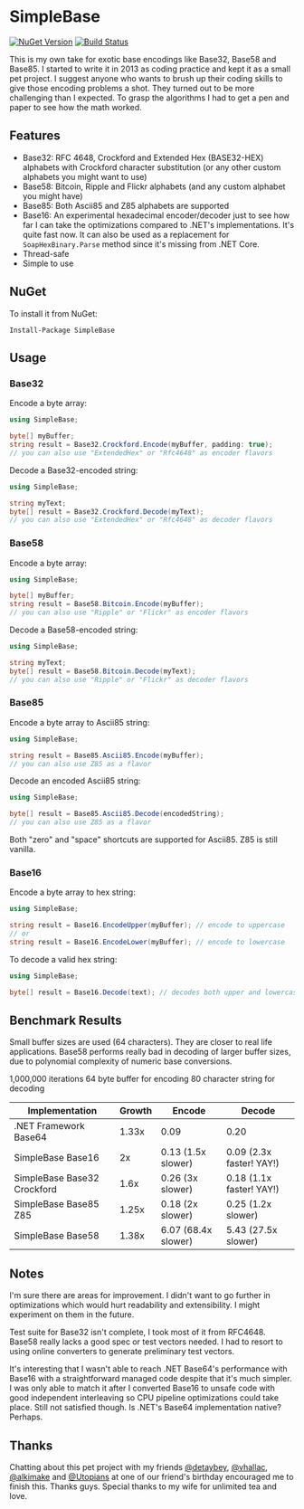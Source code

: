 SimpleBase
==========
[![NuGet Version](https://img.shields.io/nuget/v/SimpleBase.svg)](https://www.nuget.org/packages/SimpleBase/)
[![Build Status](https://travis-ci.org/ssg/SimpleBase.svg?branch=master)](https://travis-ci.org/ssg/SimpleBase)

This is my own take for exotic base encodings like Base32, Base58 and Base85. I started to write it in 2013 
as coding practice and kept it as a small pet project. I suggest anyone who wants to brush up 
their coding skills to give those encoding problems a shot. They turned out to be more challenging 
than I expected. To grasp the algorithms I had to get a pen and paper to see how the math worked.

Features
--------
 - Base32: RFC 4648, Crockford and Extended Hex (BASE32-HEX) alphabets with Crockford 
character substitution (or any other custom alphabets you might want to use)
 - Base58: Bitcoin, Ripple and Flickr alphabets (and any custom alphabet you might have)
 - Base85: Both Ascii85 and Z85 alphabets are supported
 - Base16: An experimental hexadecimal encoder/decoder just to see how far I can take 
 the optimizations compared to .NET's  implementations. It's quite fast now. It can also be used as a replacement for `SoapHexBinary.Parse` method since it's missing from .NET Core.
 - Thread-safe
 - Simple to use

NuGet
------
To install it from NuGet:

  `Install-Package SimpleBase`

Usage
------------

### Base32

Encode a byte array:

```csharp
using SimpleBase;

byte[] myBuffer;
string result = Base32.Crockford.Encode(myBuffer, padding: true);
// you can also use "ExtendedHex" or "Rfc4648" as encoder flavors
```

Decode a Base32-encoded string:

```csharp
using SimpleBase;

string myText;
byte[] result = Base32.Crockford.Decode(myText);
// you can also use "ExtendedHex" or "Rfc4648" as decoder flavors
```

### Base58

Encode a byte array:

```csharp
using SimpleBase;

byte[] myBuffer;
string result = Base58.Bitcoin.Encode(myBuffer);
// you can also use "Ripple" or "Flickr" as encoder flavors
```

Decode a Base58-encoded string:

```csharp
using SimpleBase;

string myText;
byte[] result = Base58.Bitcoin.Decode(myText);
// you can also use "Ripple" or "Flickr" as decoder flavors
```

### Base85

Encode a byte array to Ascii85 string:

```csharp
using SimpleBase;

string result = Base85.Ascii85.Encode(myBuffer);
// you can also use Z85 as a flavor
```

Decode an encoded Ascii85 string:

```csharp
using SimpleBase;

byte[] result = Base85.Ascii85.Decode(encodedString);
// you can also use Z85 as a flavor
```

Both "zero" and "space" shortcuts are supported for Ascii85. Z85 is still vanilla.

### Base16

Encode a byte array to hex string:

```csharp
using SimpleBase;

string result = Base16.EncodeUpper(myBuffer); // encode to uppercase
// or 
string result = Base16.EncodeLower(myBuffer); // encode to lowercase
```

To decode a valid hex string:

```csharp
using SimpleBase;

byte[] result = Base16.Decode(text); // decodes both upper and lowercase
```

Benchmark Results
-----------------
Small buffer sizes are used (64 characters). They are closer to real life applications. Base58 
performs really bad in decoding of larger buffer sizes, due to polynomial complexity of 
numeric base conversions.

1,000,000 iterations
64 byte buffer for encoding
80 character string for decoding

Implementation              | Growth | Encode                   | Decode
----------------------------|--------|--------------------------|------------------
.NET Framework Base64       | 1.33x  | 0.09                     | 0.20
SimpleBase Base16           | 2x     | 0.13 (1.5x slower)       | 0.09 (2.3x faster! YAY!)
SimpleBase Base32 Crockford | 1.6x   | 0.26 (3x slower)         | 0.18 (1.1x faster! YAY!)
SimpleBase Base85 Z85       | 1.25x  | 0.18 (2x slower)         | 0.25 (1.2x slower)
SimpleBase Base58           | 1.38x  | 6.07 (68.4x slower)      | 5.43 (27.5x slower)

Notes
-----
I'm sure there are areas for improvement. I didn't want to go further in optimizations which 
would hurt readability and extensibility. I might experiment on them in the future.

Test suite for Base32 isn't complete, I took most of it from RFC4648. Base58 really 
lacks a good spec or test vectors needed. I had to resort to using online converters to generate
preliminary test vectors.

It's interesting that I wasn't able to reach .NET Base64's performance with Base16 with a straightforward
managed code despite that it's much simpler. I was only able to match it after I converted Base16 to unsafe code with good 
independent interleaving so CPU pipeline optimizations could take place. Still not satisfied though.
Is .NET's Base64 implementation native? Perhaps.

Thanks
------
Chatting about this pet project with my friends [@detaybey](https://github.com/detaybey), 
[@vhallac](https://github.com/vhallac), [@alkimake](https://github.com/alkimake) and 
[@Utopians](https://github.com/Utopians) at one of our friend's birthday encouraged me to 
finish this. Thanks guys. Special thanks to my wife for unlimited tea and love.
